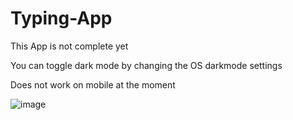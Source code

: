 # Typing-App
This App is not complete yet 


You can toggle dark mode by changing the OS darkmode settings


Does not work on mobile at the moment


![image](https://user-images.githubusercontent.com/83997447/205667101-b73238e8-27f5-410c-af3f-36e7f1d05c71.png)
